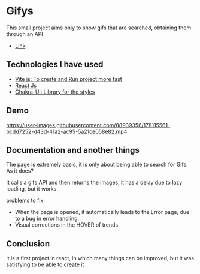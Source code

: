 # Gifys

This small project aims only to show gifs that are searched, obtaining them through an API
- [Link]([danielojeda25.github.io/gifys/](https://danielojeda25.github.io/Gifys/))
## Technologies I have used

 - [Vite js: To create and Run project more fast](https://vitejs.dev/)
 - [React Js](https://es.reactjs.org/)
 - [Chakra-UI: Library for the styles](https://chakra-ui.com/)

## Demo

https://user-images.githubusercontent.com/88939356/178115561-bcdd7252-d43d-41a2-ac95-5a21ce058e82.mp4


## Documentation and another things

The page is extremely basic, it is only about being able to search for Gifs.
As it does?

It calls a gifs API and then returns the images, it has a delay due to lazy loading, but it works.

problems to fix:

- When the page is opened, it automatically leads to the Error page, due to a bug in error handling.
- Visual corrections in the HOVER of trends


## Conclusion

it is a first project in react, in which many things can be improved, but it was satisfying to be able to create it





